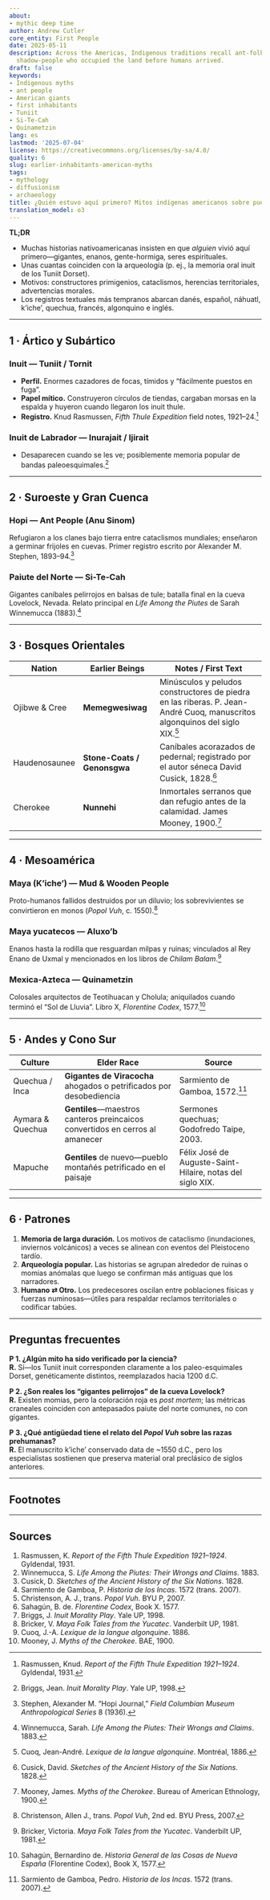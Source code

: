 ```yaml
---
about:
- mythic deep time
author: Andrew Cutler
core_entity: First People
date: 2025-05-11
description: Across the Americas, Indigenous traditions recall ant-folk, giants, and
  shadow-people who occupied the land before humans arrived.
draft: false
keywords:
- Indigenous myths
- ant people
- American giants
- first inhabitants
- Tuniit
- Si-Te-Cah
- Quinametzin
lang: es
lastmod: '2025-07-04'
license: https://creativecommons.org/licenses/by-sa/4.0/
quality: 6
slug: earlier-inhabitants-american-myths
tags:
- mythology
- diffusionism
- archaeology
title: ¿Quién estuvo aquí primero? Mitos indígenas americanos sobre pueblos anteriores
translation_model: o3
---
```


**TL;DR**

- Muchas historias nativoamericanas insisten en que *alguien* vivió aquí primero—gigantes, enanos, gente-hormiga, seres espirituales.  
- Unas cuantas coinciden con la arqueología (p. ej., la memoria oral inuit de los Tuniit Dorset).  
- Motivos: constructores primigenios, cataclismos, herencias territoriales, advertencias morales.  
- Los registros textuales más tempranos abarcan danés, español, náhuatl, k’iche’, quechua, francés, algonquino e inglés.  

---

## 1 · Ártico y Subártico

### Inuit — **Tuniit / Tornit**

- **Perfil.** Enormes cazadores de focas, tímidos y “fácilmente puestos en fuga”.  
- **Papel mítico.** Construyeron círculos de tiendas, cargaban morsas en la espalda y huyeron cuando llegaron los inuit thule.  
- **Registro.** Knud Rasmussen, *Fifth Thule Expedition* field notes, 1921–24.[^1]

### Inuit de Labrador — **Inurajait / Ijirait**

- Desaparecen cuando se les ve; posiblemente memoria popular de bandas paleoesquimales.[^2]

---

## 2 · Suroeste y Gran Cuenca

### Hopi — **Ant People (Anu Sinom)**

Refugiaron a los clanes bajo tierra entre cataclismos mundiales; enseñaron a germinar frijoles en cuevas. Primer registro escrito por Alexander M. Stephen, 1893–94.[^3]

### Paiute del Norte — **Si-Te-Cah**

Gigantes caníbales pelirrojos en balsas de tule; batalla final en la cueva Lovelock, Nevada. Relato principal en *Life Among the Piutes* de Sarah Winnemucca (1883).[^4]

---

## 3 · Bosques Orientales

| Nation | Earlier Beings | Notes / First Text |
|--------|----------------|--------------------|
| Ojibwe & Cree | **Memegwesiwag** | Minúsculos y peludos constructores de piedra en las riberas. P. Jean-André Cuoq, manuscritos algonquinos del siglo XIX.[^5] |
| Haudenosaunee | **Stone-Coats / Genonsgwa** | Caníbales acorazados de pedernal; registrado por el autor séneca David Cusick, 1828.[^6] |
| Cherokee | **Nunnehi** | Inmortales serranos que dan refugio antes de la calamidad. James Mooney, 1900.[^7] |

---

## 4 · Mesoamérica

### Maya (K’iche’) — **Mud & Wooden People**

Proto-humanos fallidos destruidos por un diluvio; los sobrevivientes se convirtieron en monos (*Popol Vuh*, c. 1550).[^8]

### Maya yucatecos — **Aluxo’b**

Enanos hasta la rodilla que resguardan milpas y ruinas; vinculados al Rey Enano de Uxmal y mencionados en los libros de *Chilam Balam*.[^9]

### Mexica-Azteca — **Quinametzin**

Colosales arquitectos de Teotihuacan y Cholula; aniquilados cuando terminó el “Sol de Lluvia”. Libro X, *Florentine Codex*, 1577.[^10]

---

## 5 · Andes y Cono Sur

| Culture | Elder Race | Source |
|---------|-----------|--------|
| Quechua / Inca | **Gigantes de Viracocha** ahogados o petrificados por desobediencia | Sarmiento de Gamboa, 1572.[^11] |
| Aymara & Quechua | **Gentiles**—maestros canteros preincaicos convertidos en cerros al amanecer | Sermones quechuas; Godofredo Taipe, 2003. |
| Mapuche | **Gentiles** de nuevo—pueblo montañés petrificado en el paisaje | Félix José de Auguste-Saint-Hilaire, notas del siglo XIX. |

---

## 6 · Patrones

1. **Memoria de larga duración.** Los motivos de cataclismo (inundaciones, inviernos volcánicos) a veces se alinean con eventos del Pleistoceno tardío.  
2. **Arqueología popular.** Las historias se agrupan alrededor de ruinas o momias anómalas que luego se confirman más antiguas que los narradores.  
3. **Humano ⇄ Otro.** Los predecesores oscilan entre poblaciones físicas y fuerzas numinosas—útiles para respaldar reclamos territoriales o codificar tabúes.  

---

## Preguntas frecuentes

**P 1. ¿Algún mito ha sido verificado por la ciencia?**  
**R.** Sí—los Tuniit inuit corresponden claramente a los paleo-esquimales Dorset, genéticamente distintos, reemplazados hacia 1200 d.C.

**P 2. ¿Son reales los “gigantes pelirrojos” de la cueva Lovelock?**  
**R.** Existen momias, pero la coloración roja es *post mortem*; las métricas craneales coinciden con antepasados paiute del norte comunes, no con gigantes.

**P 3. ¿Qué antigüedad tiene el relato del *Popol Vuh* sobre las razas prehumanas?**  
**R.** El manuscrito k’iche’ conservado data de ~1550 d.C., pero los especialistas sostienen que preserva material oral preclásico de siglos anteriores.

---

## Footnotes

[^1]: Rasmussen, Knud. *Report of the Fifth Thule Expedition 1921–1924*. Gyldendal, 1931.  
[^2]: Briggs, Jean. *Inuit Morality Play*. Yale UP, 1998.  
[^3]: Stephen, Alexander M. “Hopi Journal,” *Field Columbian Museum Anthropological Series* 8 (1936).  
[^4]: Winnemucca, Sarah. *Life Among the Piutes: Their Wrongs and Claims*. 1883.  
[^5]: Cuoq, Jean-André. *Lexique de la langue algonquine*. Montréal, 1886.  
[^6]: Cusick, David. *Sketches of the Ancient History of the Six Nations*. 1828.  
[^7]: Mooney, James. *Myths of the Cherokee*. Bureau of American Ethnology, 1900.  
[^8]: Christenson, Allen J., trans. *Popol Vuh*, 2nd ed. BYU Press, 2007.  
[^9]: Bricker, Victoria. *Maya Folk Tales from the Yucatec*. Vanderbilt UP, 1981.  
[^10]: Sahagún, Bernardino de. *Historia General de las Cosas de Nueva España* (Florentine Codex), Book X, 1577.  
[^11]: Sarmiento de Gamboa, Pedro. *Historia de los Incas*. 1572 (trans. 2007).

---

## Sources

1. Rasmussen, K. *Report of the Fifth Thule Expedition 1921–1924*. Gyldendal, 1931.  
2. Winnemucca, S. *Life Among the Piutes: Their Wrongs and Claims*. 1883.  
3. Cusick, D. *Sketches of the Ancient History of the Six Nations*. 1828.  
4. Sarmiento de Gamboa, P. *Historia de los Incas*. 1572 (trans. 2007).  
5. Christenson, A. J., trans. *Popol Vuh*. BYU P, 2007.  
6. Sahagún, B. de. *Florentine Codex*, Book X. 1577.  
7. Briggs, J. *Inuit Morality Play*. Yale UP, 1998.  
8. Bricker, V. *Maya Folk Tales from the Yucatec*. Vanderbilt UP, 1981.  
9. Cuoq, J.-A. *Lexique de la langue algonquine*. 1886.  
10. Mooney, J. *Myths of the Cherokee*. BAE, 1900.